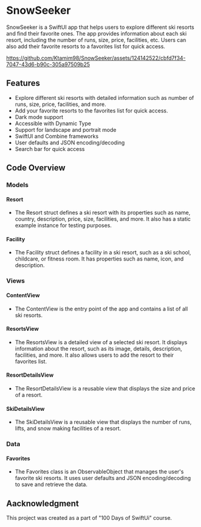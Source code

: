 # SnowSeeker
SnowSeeker is a SwiftUI app that helps users to explore different ski resorts and find their favorite ones. The app provides information about each ski resort, including the number of runs, size, price, facilities, etc. Users can also add their favorite resorts to a favorites list for quick access.

https://github.com/Ktamim98/SnowSeeker/assets/124142522/cbfd7f34-7047-43d6-b90c-305a97509b25

## Features
- Explore different ski resorts with detailed information such as number of runs, size, price, facilities, and more.
- Add your favorite resorts to the favorites list for quick access.
- Dark mode support
- Accessible with Dynamic Type
- Support for landscape and portrait mode
- SwiftUI and Combine frameworks
- User defaults and JSON encoding/decoding
- Search bar for quick access


## Code Overview

### Models
#### Resort
- The Resort struct defines a ski resort with its properties such as name, country, description, price, size, facilities, and more. It also has a static example instance for testing purposes.

#### Facility
- The Facility struct defines a facility in a ski resort, such as a ski school, childcare, or fitness room. It has properties such as name, icon, and description.


### Views
#### ContentView
- The ContentView is the entry point of the app and contains a list of all ski resorts.

#### ResortsView
- The ResortsView is a detailed view of a selected ski resort. It displays information about the resort, such as its image, details, description, facilities, and more. It also allows users to add the resort to their favorites list.

#### ResortDetailsView
- The ResortDetailsView is a reusable view that displays the size and price of a resort.

#### SkiDetailsView
- The SkiDetailsView is a reusable view that displays the number of runs, lifts, and snow making facilities of a resort.


### Data
#### Favorites
- The Favorites class is an ObservableObject that manages the user's favorite ski resorts. It uses user defaults and JSON encoding/decoding to save and retrieve the data.

## Aacknowledgment
This project was created as a part of "100 Days of SwiftUi" course.

